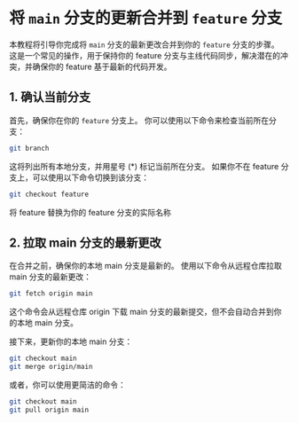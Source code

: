 # 将 `main` 分支的更新合并到 `feature` 分支

本教程将引导你完成将 `main` 分支的最新更改合并到你的 `feature` 分支的步骤。 这是一个常见的操作，用于保持你的 feature 分支与主线代码同步，解决潜在的冲突，并确保你的 feature 基于最新的代码开发。

## 1. 确认当前分支

首先，确保你在你的 `feature` 分支上。 你可以使用以下命令来检查当前所在分支：

```bash
git branch
```

这将列出所有本地分支，并用星号 (*) 标记当前所在分支。 如果你不在 feature 分支上，可以使用以下命令切换到该分支：
```bash
git checkout feature
```
将 feature 替换为你的 feature 分支的实际名称

## 2. 拉取 main 分支的最新更改

在合并之前，确保你的本地 main 分支是最新的。 使用以下命令从远程仓库拉取 main 分支的最新更改：

```bash
git fetch origin main
```

这个命令会从远程仓库 origin 下载 main 分支的最新提交，但不会自动合并到你的本地 main 分支。

接下来，更新你的本地 main 分支：

```bash
git checkout main
git merge origin/main
```

或者，你可以使用更简洁的命令：

```bash
git checkout main
git pull origin main
```






